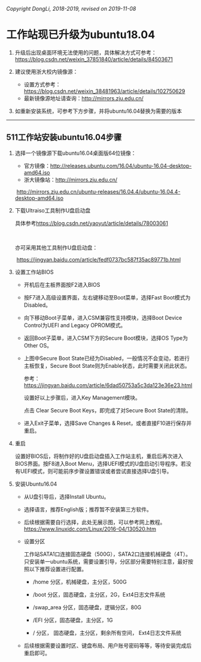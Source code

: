 
*Copyright DongLi, 2018-2019, revised on 2019-11-08*

# 工作站现已升级为ubuntu18.04

   1. 升级后出现桌面环境无法使用的问题，具体解决方式可参考：
      https://blog.csdn.net/weixin_37851840/article/details/84503671
   
   2. 建议使用浙大校内镜像源：
      - 设置方式参考：https://blog.csdn.net/weixin_38481963/article/details/102750629
      - 最新镜像源地址请查询：http://mirrors.zju.edu.cn/
   
   3. 如重新安装系统，可参考下方步骤，并将ubuntu16.04替换为需要的版本
----

## 511工作站安装ubuntu16.04步骤

1. 选择一个镜像源下载ubuntu16.04桌面版64位镜像：

   - 官方镜像：<http://releases.ubuntu.com/16.04/ubuntu-16.04-desktop-amd64.iso>
   - 浙大镜像站：<http://mirrors.zju.edu.cn/>

   ​       <http://mirrors.zju.edu.cn/ubuntu-releases/16.04.4/ubuntu-16.04.4-desktop-amd64.iso>

2. 下载Ultraiso工具制作U盘启动盘

   具体参考<https://blog.csdn.net/yaoyut/article/details/78003061>

   ​      

   亦可采用其他工具制作U盘启动盘：

   ​       <https://jingyan.baidu.com/article/fedf0737bc587f35ac89771b.html>

3. 设置工作站BIOS

   - 开机后在主板界面按F2进入BIOS

   - 按F7进入高级设置界面，左右键移动至Boot菜单，选择Fast Boot模式为Disabled。

   - 向下移动Boot子菜单，进入CSM兼容性支持模块，选择Boot Device Control为UEFI and Legacy OPROM模式。

   - 返回Boot子菜单，进入CSM下方的Secure Boot模块，选择OS Type为 Other OS。

   - 上图中Secure Boot State已经为Disabled，一般情况不会变动，若进行主板恢复，Secure Boot State则为Enable状态，此时需要关闭此状态。

     参考：<https://jingyan.baidu.com/article/6dad50753a5c3da123e36e23.html>

     设置好以上步骤后，进入Key Management模块。

     点击 Clear Secure Boot Keys，即完成了对Secure Boot State的清除。

   -  进入Exit子菜单，选择Save Changes & Reset，或者直接F10进行保存并重启。

4. 重启

   设置好BIOS后，将制作好的U盘启动盘插入工作站主机，重启后再次进入BIOS界面。按F8进入Boot Menu，选择UEFI模式的U盘启动引导程序。若没有UEFI模式，则可能前序步骤设置错误或者尝试直接选择U盘引导。

5. 安装Ubuntu16.04
    
    - 从U盘引导后，选择Install Ubuntu。

    - 选择语言，推荐English版；推荐暂不安装第三方软件。

    - 后续根据需要自行选择，此处无展示图，可以参考网上教程。
        https://www.linuxidc.com/Linux/2016-04/130520.htm

    - 设置分区
    
        工作站SATA1口连接固态硬盘（500G），SATA2口连接机械硬盘（4T）。只安装单一ubuntu系统，需要设置引导，分区部分需要特别注意，最好按照以下推荐设置进行配置。

        - /home 分区，机械硬盘，主分区，500G

        - /boot 分区，固态硬盘，主分区，2G，Ext4日志文件系统

        - /swap_area 分区，固态硬盘，逻辑分区，80G

        - /EFI 分区，固态硬盘，主分区，1G

        - / 分区， 固态硬盘，主分区，剩余所有空间， Ext4日志文件系统

    - 后续根据需要设置时区、键盘布局、用户账号密码等等，等待安装完成后重启即可。

